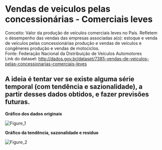 # Vendas de veiculos pelas concessionárias - Comerciais leves
Conceito: Valor da produção de veículos comerciais leves no País. Refletem o desempenho das vendas das empresas associadas a(o): estoque e venda de veículos pelas concessionárias produção e vendas de veículos e congêneres produção e vendas de motociclos.<br/>
Fonte: Federação Nacional da Distribuição de Veículos Automotores<br/>
Link do dataset: http://dados.gov.br/dataset/7385-vendas-de-veiculos-pelas-concessionarias-comerciais-leves

## A ideia é tentar ver se existe alguma série temporal (com tendência e sazionalidade), a partir desses dados obtidos, e fazer previsões futuras.

**Gráfico dos dados originais**

![Figure_1](https://user-images.githubusercontent.com/48027825/72921975-fe254e80-3d2a-11ea-920e-a2a878171df5.png)

**Gráfico da tendência, sazonalidade e resíduo**

![Figure_2](https://user-images.githubusercontent.com/48027825/72921976-febde500-3d2a-11ea-9d99-5f0cea8aa155.png)
